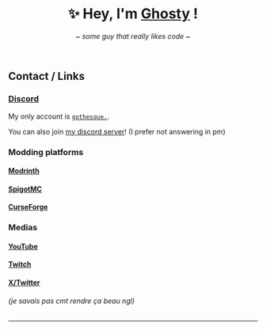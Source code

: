 <div align="center">
  
  # ✨ Hey, I'm [Ghosty](https://ghosty.im/) !
  ~ *some guy that really likes code* ~
  
</div>
<br>

## Contact / Links

### [Discord](https://ghosty.im/discord?from=github)
My only account is [`gothesque.`](https://discord.com/users/810632538359070730).

You can also join [my discord server](https://ghosty.im/discord?from=github)! (I prefer not answering in pm)

### Modding platforms
#### [Modrinth](https://modrinth.com/user/Ghosty920)
#### [SpigotMC](https://www.spigotmc.org/members/ghosty920.2127548/)
#### [CurseForge](https://www.curseforge.com/members/ghosty920/)
### Medias
#### [YouTube](https://youtube.com/@Ghosty920)
#### [Twitch](https://twitch.tv/Ghosty920_)
#### [X/Twitter](https://x.com/ghosty920)

###### (je savais pas cmt rendre ça beau ngl)

<hr>
